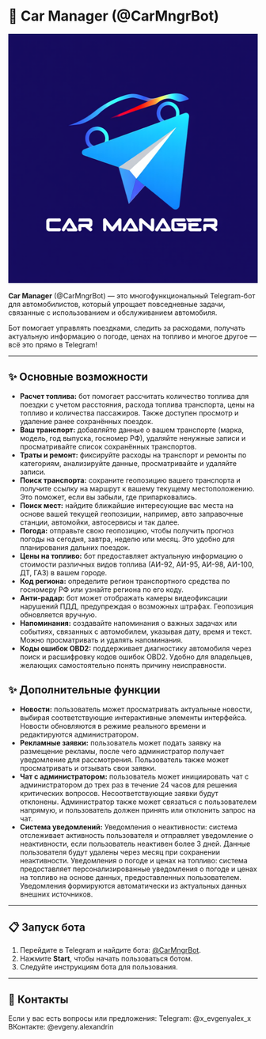 # 🚗 Car Manager (@CarMngrBot)

![Car Manager Logo](files\images\logo.png)

**Car Manager** (@CarMngrBot) — это многофункциональный Telegram-бот для автомобилистов, который упрощает повседневные задачи, связанные с использованием и обслуживанием автомобиля.  

Бот помогает управлять поездками, следить за расходами, получать актуальную информацию о погоде, ценах на топливо и многое другое — всё это прямо в Telegram!

---

## ✨ Основные возможности

- **Расчет топлива:** бот помогает рассчитать количество топлива для поездки с учетом расстояния, расхода топлива транспорта, цены на топливо и количества пассажиров. Также доступен просмотр и удаление ранее сохранённых поездок.
- **Ваш транспорт:** добавляйте данные о вашем транспорте (марка, модель, год выпуска, госномер РФ), удаляйте ненужные записи и просматривайте список сохранённых транспортов.
- **Траты и ремонт:** фиксируйте расходы на транспорт и ремонты по категориям, анализируйте данные, просматривайте и удаляйте записи.
- **Поиск транспорта:** сохраните геопозицию вашего транспорта и получите ссылку на маршрут к вашему текущему местоположению. Это поможет, если вы забыли, где припарковались.
- **Поиск мест:** найдите ближайшие интересующие вас места на основе вашей текущей геопозиции, например, авто заправочные станции, автомойки, автосервисы и так далее.
- **Погода:** отправьте свою геопозицию, чтобы получить прогноз погоды на сегодня, завтра, неделю или месяц. Это удобно для планирования дальних поездок.
- **Цены на топливо:** бот предоставляет актуальную информацию о стоимости различных видов топлива (АИ-92, АИ-95, АИ-98, АИ-100, ДТ, ГАЗ) в вашем городе.
- **Код региона:** определите регион транспортного средства по госномеру РФ или узнайте региона по его коду.
- **Анти-радар:** бот может отображать камеры видеофиксации нарушений ПДД, предупреждая о возможных штрафах. Геопозиция обновляется вручную.
- **Напоминания:** создавайте напоминания о важных задачах или событиях, связанных с автомобилем, указывая дату, время и текст. Можно просматривать и удалять напоминания.
- **Коды ошибок OBD2:** поддерживает диагностику автомобиля через поиск и расшифровку кодов ошибок OBD2. Удобно для владельцев, желающих самостоятельно понять причину неисправности.

## ✨ Дополнительные функции

- **Новости:** пользователь может просматривать актуальные новости, выбирая соответствующие интерактивные элементы интерфейса. Новости обновляются в режиме реального времени и редактируются администратором.
- **Рекламные заявки:** пользователь может подать заявку на размещение рекламы, после чего администратор получает уведомление для рассмотрения. Пользователь также может просматривать и отзывать свои заявки.
- **Чат с администратором:** пользователь может инициировать чат с администратором до трех раз в течение 24 часов для решения критических вопросов. Несоответствующие заявки будут отклонены. Администратор также может связаться с пользователем напрямую, и пользователь должен принять или отклонить запрос на чат.
- **Система уведомлений:**
Уведомления о неактивности: система отслеживает активность пользователя и отправляет уведомление о неактивности, если пользователь неактивен более 3 дней. Данные пользователя будут удалены через месяц при сохранении неактивности.
Уведомления о погоде и ценах на топливо: система предоставляет персонализированные уведомления о погоде и ценах на топливо на основе данных, предоставленных пользователем. Уведомления формируются автоматически из актуальных данных внешних источников.

---

## 📋 Запуск бота

1. Перейдите в Telegram и найдите бота: [@CarMngrBot](https://t.me/CarMngrBot).
2. Нажмите **Start**, чтобы начать пользоваться ботом.
3. Следуйте инструкциям бота для пользования.

---

## 📧 Контакты

Если у вас есть вопросы или предложения:
Telegram: @x_evgenyalex_x
ВКонтакте: @evgeny.alexandrin